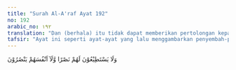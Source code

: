 ```yaml
---
title: "Surah Al-A'raf Ayat 192"
no: 192
arabic_no: ١٩٢
translation: "Dan (berhala) itu tidak dapat memberikan pertolongan kepada penyembahnya, dan kepada dirinya sendiri pun mereka tidak dapat memberi pertolongan."
tafsir: "Ayat ini seperti ayat-ayat yang lalu menggambarkan penyembah-penyembah berhala pada umumnya, termasuk kemusyrikan Arab Mekah. Allah menjelaskan bahwa sembahan-sembahan kaum musyrikin itu tidak punya kesanggupan apa-apa, baik dalam memberi pertolongan terhadap diri mereka sendiri, ketika terjadi serangan dari musuh kepada penyembah-penyembah itu, ataupun mereka ditimpa oleh malapetaka, patung-patung itu tidak dapat memberikan pertolongan. Bahkan bila ada seseorang mengotori patung-patung itu atau mencuri perhiasannya, niscaya patung itu tidak dapat membela dirinya sendiri. Demikianlah patung-patung itu hanya disembah dan dibela, tetapi menyembah itu tak dapat imbalan apa-apa dari patung itu."
---
```

وَلَا يَسْتَطِيْعُوْنَ لَهُمْ نَصْرًا وَّلَآ اَنْفُسَهُمْ يَنْصُرُوْنَ